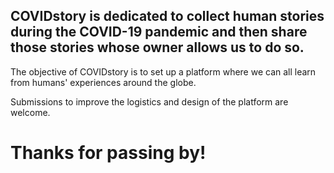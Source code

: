 ## COVIDstory is dedicated to collect human stories during the COVID-19 pandemic and then share those stories whose owner allows us to do so.

The objective of COVIDstory is to set up a platform where we can all learn from humans' experiences around the globe. 

Submissions to improve the logistics and design of the platform are welcome.

# Thanks for passing by!
